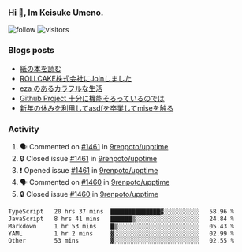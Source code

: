 ### Hi 👋, Im Keisuke Umeno.

<!--
**9renpoto/9renpoto** is a ✨ _special_ ✨ repository because its `README.md` (this file) appears on your GitHub profile.

Here are some ideas to get you started:

- 🔭 I’m currently working on ...
- 🌱 I’m currently learning ...
- 👯 I’m looking to collaborate on ...
- 🤔 I’m looking for help with ...
- 💬 Ask me about ...
- 📫 How to reach me: ...
- 😄 Pronouns: ...
- ⚡ Fun fact: ...
-->

![follow](https://img.shields.io/github/followers/9renpoto?label=Follow&style=social)
![visitors](https://komarev.com/ghpvc/?username=9renpoto&label=Profile%20views&color=0e75b6&style=flat)

### Blogs posts

<!-- BLOG-POST-LIST:START -->
- [紙の本を読む](https://9renpoto.win/entry/2024/02/25/reading-papar-book)
- [ROLLCAKE株式会社にJoinしました](https://9renpoto.win/entry/2024/02/11/join)
- [eza のあるカラフルな生活](https://9renpoto.win/entry/2024/02/01/eza)
- [Github Project 十分に機能そろっているのでは](https://9renpoto.win/entry/2024/01/14/gh-projects)
- [新年の休みを利用してasdfを卒業してmiseを触る](https://9renpoto.win/entry/2024/01/07/mise)
<!-- BLOG-POST-LIST:END -->

### Activity

<!--START_SECTION:activity-->
1. 🗣 Commented on [#1461](https://github.com/9renpoto/upptime/issues/1461#issuecomment-1973351249) in [9renpoto/upptime](https://github.com/9renpoto/upptime)
2. 🔒 Closed issue [#1461](https://github.com/9renpoto/upptime/issues/1461) in [9renpoto/upptime](https://github.com/9renpoto/upptime)
3. ❗ Opened issue [#1461](https://github.com/9renpoto/upptime/issues/1461) in [9renpoto/upptime](https://github.com/9renpoto/upptime)
4. 🗣 Commented on [#1460](https://github.com/9renpoto/upptime/issues/1460#issuecomment-1973312874) in [9renpoto/upptime](https://github.com/9renpoto/upptime)
5. 🔒 Closed issue [#1460](https://github.com/9renpoto/upptime/issues/1460) in [9renpoto/upptime](https://github.com/9renpoto/upptime)
<!--END_SECTION:activity-->

<!--START_SECTION:waka-->

```txt
TypeScript   20 hrs 37 mins  ██████████████▓░░░░░░░░░░   58.96 %
JavaScript   8 hrs 41 mins   ██████▒░░░░░░░░░░░░░░░░░░   24.84 %
Markdown     1 hr 53 mins    █▒░░░░░░░░░░░░░░░░░░░░░░░   05.43 %
YAML         1 hr 2 mins     ▓░░░░░░░░░░░░░░░░░░░░░░░░   02.99 %
Other        53 mins         ▓░░░░░░░░░░░░░░░░░░░░░░░░   02.55 %
```

<!--END_SECTION:waka-->
